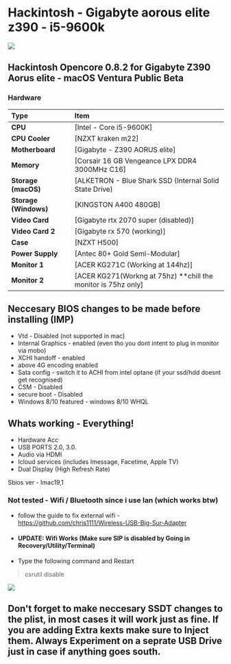 # Hackintosh - Gigabyte aorous elite z390 - i5-9600k

<img src="https://i.imgur.com/lo2B5TJ.png"/>



## Hackintosh Opencore 0.8.2 for Gigabyte Z390 Aorus elite - macOS Ventura Public Beta




### Hardware

Type|Item
:----|:----
**CPU** | [Intel - Core i5-9600K]
**CPU Cooler** | [NZXT kraken m22] 
**Motherboard** | [Gigabyte - Z390 AORUS elite]
**Memory** | [Corsair 16 GB Vengeance LPX DDR4 3000MHz C16]
**Storage (macOS)** | [ALKETRON - Blue Shark SSD (Internal Solid State Drive) | 120GB]
**Storage (Windows)** | [KINGSTON A400 480GB]
**Video Card** | [Gigabyte rtx 2070 super (disabled)]
**Video Card 2** | [Gigabyte rx 570 (working)]
**Case** | [NZXT H500]
**Power Supply** | [Antec 80+ Gold Semi-Modular]
**Monitor 1** | [ACER KG271C (Working at 144hz)]
**Monitor 2** | [ACER KG271(Workng at 75hz) **chill the monitor is 75hz only]


## Neccesary BIOS changes to be made before installing (IMP)
* Vtd - Disabled (not supported in mac)
* Internal Graphics - enabled (even tho you dont intent to plug in monitor via mobo)
* XCHI handoff - enabled
* above 4G encoding  enabled
* Sata config - switch it to ACHI from intel optane (if your ssd/hdd doesnt get recognised)
* CSM - Disabled
* secure boot - Disabled
* Windows 8/10 featured - windows 8/10 WHQL


## Whats working - Everything!
* Hardware Acc
* USB PORTS 2.0, 3.0.
* Audio via HDMI
* Icloud services (includes Imessage, Facetime, Apple TV)
* Dual Display (High Refresh Rate)

Sbios ver - Imac19,1
 

### Not tested - Wifi / Bluetooth since i use lan (which works btw)

* follow the guide to fix external wifi - https://github.com/chris1111/Wireless-USB-Big-Sur-Adapter

* #### UPDATE: Wifi Works (Make sure SIP is disabled by Going in Recovery/Utility/Terminal)

* Type the following command and Restart

> csrutil disable


<img src="https://i.imgur.com/De1jhL0.png"/>



## Don't forget to make neccesary SSDT changes to the plist, in most cases it will work just as fine. If you are adding Extra kexts make sure to Inject them. Always Experiment on a seprate USB Drive just in case if anything goes south.
